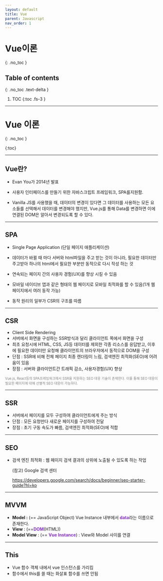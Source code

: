 ```yaml
---
layout: default
title: Vue
parent: Javascript
nav_order: 1
---
```

# Vue이론
{: .no_toc }

## Table of contents
{: .no_toc .text-delta }

1. TOC
{:toc .fs-3 }

---


# Vue 이론
{: .no_toc }

{:toc}

---

## Vue란?

- Evan You가 2014년 발표

- 사용자 인터페이스를 만들기 위한 자바스크립트 프레임워크, SPA를지원함.

- Vanilla JS를 사용했을 때, 데이터의 변경이 있다면 그 데이터를 사용하는 모든 요소들를 선택해서 데이터를 변경해야 했지만, Vue.js를 통해 Data를 변경하면 이에 연결된 DOM은 알아서 변경되도록 할 수 있다.

  

<hr>

## SPA

- Single Page Application (단일 페이지 애플리케이션)
- 데이터가 바뀔 때 마다 서버와 html파일을 주고 받는 것이 아니라, 필요한 데이터만 주고받아 하나의 html에서  필요한 부분만 동적으로 다시 작성 하는 것

- 연속되는 페이지 간의 사용자 경험(UX)를 향상 시킬 수 있음
- 모바일 네이티브 앱과 같은 형태의 웹 페이지로 모바일 최적화를 할 수 있음(1개 웹 페이지에서 여러 동작 가능)
- 동작 원리의 일부가 CSR의 구조를 따름





<hr>

## CSR

- Client Side Rendering
- 서버에서 화면을 구성하는 SSR방식과 달리 클라이언트 쪽에서 화면을 구성
- 최초 요청시에 HTML, CSS, JS등 데이터를 제외한 각종 리소스를 응답받고, 이후에 필요한 데이터만 요청해 클라이언트의 브라우저에서 동적으로 DOM을 구성
- 단점 : SSR에 비해 전체 페이지 최종 렌더링이 느림, 검색엔진 최적화(SEO)에 어려움이 있음
- 장점 : 서버와 클라이언트간 트래픽 감소, 사용자경험(UX) 향상<br>

<span style="color:gray; font-size:80%">Vue.js, React등의 SPA프레임워크에서 SSR을 지원하는 SEO 대응 기술이 존재한다.  이를 통해 SEO 대응이 필요한 페이지에 대해 선별적 SEO 대응이 가능하다.</span>



<hr>

## SSR

- 서버에서 페이지를 모두 구성하여 클라이언트에게 주는 방식
- 단점 : 모든 요청만다 새로운 페이지를 구성하여 전달
- 장점 : 초기 구동 속도가 빠름, 검색엔진 최적화(SEO)에 적합



<hr>

## SEO

- 검색 엔진 최적화 : 웹 페이지 검색 결과의 상위에 노출될 수 있도록 하는 작업

  (참고)  Google 검색 센터<br>

  https://developers.google.com/search/docs/beginner/seo-starter-guide?hl=ko





<hr>

## MVVM

- **Model :** (== JavaScript Object) Vue Instance 내부에서 <strong style="color:Blueviolet">data</strong>라는 이름으로 존재한다.
- **View** : (==<strong style="color:Blueviolet">DOM</strong>(HTML))
- **Model View** : (== <strong style="color:Blueviolet">Vue Instance</strong>) : View와 Model 사이를 연결



<hr>

## This

- Vue 함수 객체 내에서 vue 인스턴스를 가리킴
- 함수에서 this를 쓸 때는 화살표 함수를 쓰면 안됨









